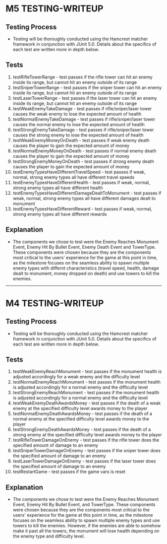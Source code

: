 # M5 TESTING-WRITEUP

## Testing Process
- Testing will be thoroughly conducted using the Hamcrest matcher framework in conjunction with JUnit 5.0.
  Details about the specifics of each test are written more in depth below.

## Tests
1. testRifleTowerRange - test passes if the rifle tower can hit an enemy inside its range, but cannot hit an enemy outside of its range
2. testSniperTowerRange - test passes if the sniper tower can hit an enemy inside its range, but cannot hit an enemy outside of its range
3. testLaserTowerRange - test passes if the laser tower can hit an enemy inside its range, but cannot hit an enemy outside of its range
4. testWeakEnemyTakeDamage - test passes if rifle/sniper/laser tower causes the weak enemy to lose the expected amount of health
5. testNormalEnemyTakeDamage - test passes if rifle/sniper/laser tower causes the normal enemy to lose the expected amount of health
6. testStrongEnemyTakeDamage - test passes if rifle/sniper/laser tower causes the strong enemy to lose the expected amount of health
7. testWeakEnemyMoneyOnDeath - test passes if weak enemy death causes the player to gain the expected amount of money
8. testNormalEnemyMoneyOnDeath - test passes if normal enemy death causes the player to gain the expected amount of money
9. testStrongEnemyMoneyOnDeath - test passes if strong enemy death causes the player to gain the expected amount of money
10. testEnemyTypesHaveDifferentTravelSpeed - test passes if weak, normal, strong enemy types all have different travel speeds
11. testEnemyTypesHaveDifferentHealth - test passes if weak, normal, strong enemy types all have different health
12. testEnemyTypesHaveDifferentDamageDealtToMonument - test passes if weak, normal, strong enemy types all have different damages dealt to monument
13. testEnemyTypesHaveDifferentReward - test passes if weak, normal, strong enemy types all have different rewards


## Explanation
- The components we chose to test were the Enemy Reaches Monument Event, Enemy Hit By Bullet Event, Enemy Death Event and TowerType.
  These components were chosen because they are the components most critical to the users' experience for the game at this point in time,
  as the milestone focuses on the seamless ability to spawn multiple enemy types with differnt characteristics (travel speed, health, damage dealt to monument, money dropped on death) and use towers to kill the enemies.

---
# M4 TESTING-WRITEUP

## Testing Process
- Testing will be thoroughly conducted using the Hamcrest matcher framework in conjunction with JUnit 5.0.
  Details about the specifics of each test are written more in depth below.

## Tests
1. testWeakEnemyReachMonument - test passes if the monument health is adjusted accordingly for a weak enemy and the difficulty level
2. testNormalEnemyReachMonument - test passes if the monument health is adjusted accordingly for a normal enemy and the difficulty level
3. testStrongEnemyReachMonument - test passes if the monument health is adjusted accordingly for a normal enemy and the difficulty level
4. testWeakEnemyDeathAwardsMoney - test passes if the death of a weak enemy at the specified difficulty level awards money to the player
5. testNormalEnemyDeathAwardsMoney - test passes if the death of a normal enemy at the specified difficulty level awards money to the player
6. testStrongEnemyDeathAwardsMoney - test passes if the death of a strong enemy at the specified difficulty level awards money to the player
7. testRifleTowerDamageOnEnemy - test passes if the rifle tower does the specified amount of damage to an enemy
8. testSniperTowerDamageOnEnemy - test passes if the sniper tower does the specified amount of damage to an enemy
9. testLaserTowerDamageOnEnemy - test passes if the laser tower does the specified amount of damage to an enemy
10. testRestartGame - test passes if the game vars is reset

## Explanation
- The components we chose to test were the Enemy Reaches Monument Event, Enemy Hit By Bullet Event, and TowerType.
  These components were chosen because they are the components most critical to the users' experience for the game at this point in time,
  as the milestone focuses on the seamless ability to spawn multiple enemy types and use towers to kill the enemies.
  However, if the enemies are able to somehow make it past all the towers, the monument will lose health depending on the enemy type and difficulty level.
